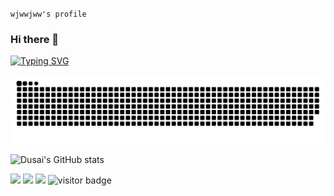 `wjwwjww's profile`

### Hi there 👋
[![Typing SVG](https://readme-typing-svg.herokuapp.com?font=Bricolage+Grotesque&size=30&color=%1CB6B7&center=false&vCenter=true&width=500&duration=500&pause=2000&lines=你好👋)](https://git.io/typing-svg)
<!--
**wjwwjww/wjwwjww** is a ✨ _special_ ✨ repository because its `README.md` (this file) appears on your GitHub profile.

Here are some ideas to get you started:

- 🔭 I’m currently working on ...
- 🌱 I’m currently learning ...
- 👯 I’m looking to collaborate on ...
- 🤔 I’m looking for help with ...
- 💬 Ask me about ...
- 📫 How to reach me: ...
- 😄 Pronouns: ...
- ⚡ Fun fact: ...
-->

<picture>
  <source media="(prefers-color-scheme: dark)" srcset="https://raw.githubusercontent.com/wjwwjww/wjwwjww/output/github-contribution-grid-snake-dark.svg">
  <source media="(prefers-color-scheme: light)" srcset="https://raw.githubusercontent.com/platane/platane/output/github-contribution-grid-snake.svg">
  <img alt="github contribution grid snake animation" src="https://raw.githubusercontent.com/platane/platane/output/github-contribution-grid-snake.svg">
</picture>


![Dusai's GitHub stats](https://github-readme-stats.vercel.app/api?username=wjwwjww&show_icons=true&theme=shades-of-purple)

<p align="center">

<a><img src="https://img.shields.io/badge/Github-FW-534499?labelColor=CB9617" ></a>
<a><img src="https://img.shields.io/badge/学习-摸鱼大王-7A15C1?labelColor=20BC88"></a>
<a><img src="https://img.shields.io/badge/考试-摆烂先锋-0D8291?labelColor=E4320F"></a>
<a><img src="https://camo.githubusercontent.com/a8aa609ebc777e5eee634e9fcb66b12f6a58851283cabd5004cd1f9de45e2112/68747470733a2f2f76697369746f722d62616467652e6c616f62692e6963752f62616467653f706167655f69643d776a77776a77772e776a77776a7777266c6566745f746578743d254538254145254246253230254535254145254132253230254539253837253846" alt="visitor badge" data-canonical-src="https://visitor-badge.laobi.icu/badge?page_id=wjwwjww.wjwwjww&amp;left_text=%E8%AE%BF%20%E5%AE%A2%20%E9%87%8F" style="max-width: 100%;"></a>
</p>


 


 
